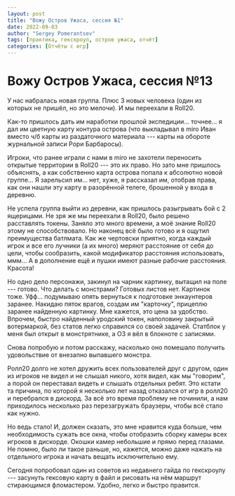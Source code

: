 ```yaml
---
layout: post
title: "Вожу Остров Ужаса, сессия №1"
date: 2022-09-03
author: "Sergey Pomerantsev"
tags: [практика, гекскроул, остров ужаса, отчёт]
categories: [Отчёты с игр]
---
```


# Вожу Остров Ужаса, сессия №13

У нас набралась новая группа. Плюс 3 новых человека (один из которых не пришёл, но это мелочи). И мы переехали в Roll20.

Как-то пришлось дать им наработки прошлой экспедиции... точнее... я дал им цветную карту контура острова (что выкладывал в miro Иван вместо ч/б карты из раздаточного материала --- карты на обороте журнальной записи Рори Барбаросы).

Игроки, что ранее играли с нами в miro не захотели переносить открытые территории в Roll20 --- это их право. Но зато мне пришлось объяснять, а как собственно карта острова попала к абсолютно новой группе... Я зарельсил им... нет, хуже, я рассказал им, отобрав права, как они нашли эту карту в разорённой телеге, брошенной у входа в деревню.

Не успела группа выйти из деревни, как пришлось разыгрывать бой с 2 ящерицами. Не зря же мы переехали в Roll20, было решено расставлять токены. Заняло это много времени, а моё знание Roll20 этому не способствовало. Но наконец всё было готово и я ощутил преимущества батлмата. Как же чертовски приятно, когда каждый игрок и все его лучники (а их много) меряют расстояние от себя до цели, чтобы сообразить, какой модификатор расстояния использовать, ммм... А в дополнение ещё и пушки имеют разные рабочие расстояния. Красота!

Но одно дело персонажи, закинул на чарник картинку, вытащил на поле --- готово. Что делать с монстрами? Готовых листов нет. Картинок тоже. Уфф... подумываю опять вернуться к подготовке энкаунтеров заранее. Накидаю пяток врагов, создам им "карточку", прицеплю заранее найденную картинку. Мне кажется, это цена за удобство. Впрочем, быстро найденный уродский токен, наполовину закрытый вотермаркой, без статов легко справился со своей задачей. Статблок у меня был открыт в монстрятнике, а ОЗ я вёл в блокноте с записями.

Снова попробую и потом расскажу, насколько оно помешало получить удовольствие от внезапно выпавшего монстра.

Ролл20 долго не хотел дружить всех пользователей друг с другом, один из игроков не видел и не слышал никого, хотя видел, как мы "говорим", а порой он переставал видеть и слышать отдельных ребят. Это кстати та причина, по которой я несколько лет назад отказался от игр в ролл20 и перебрался в дискорд. За всё это время проблему не починили, а нам приходилось несколько раз перезагружать браузеры, чтобы всё стало как нужно.

Но ведь стало! И, должен сказать, это мне нравится куда больше, чем необходимость сужать все окна, чтобы отобразить сборку камеры всех игроков в дискорде. Окошки камер небольшие и прямо перед глазами. Не помню, было ли такое раньше, но, кажется, можно даже нажать на отдельного игрока и начать вещать исключительно ему.

Сегодня попробовал один из советов из недавнего гайда по гекскроулу --- засунуть гексовую карту в файл и рисовать на нём маршрут стирающимся фломастером. Удобно, легко и быстро правится.
